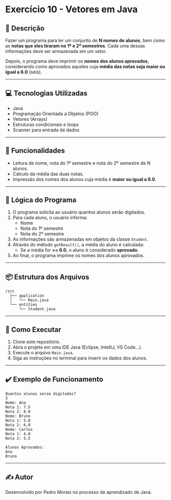 # Exercício 10 - Vetores em Java

## 📄 Descrição
Fazer um programa para ler um conjunto de **N nomes de alunos**, bem como as **notas que eles tiraram no 1º e 2º semestres**. Cada uma dessas informações deve ser armazenada em um vetor.

Depois, o programa deve imprimir os **nomes dos alunos aprovados**, considerando como aprovados aqueles cuja **média das notas seja maior ou igual a 6.0** (seis).

---

## 💻 Tecnologias Utilizadas
- Java
- Programação Orientada a Objetos (POO)
- Vetores (Arrays)
- Estruturas condicionais e loops
- Scanner para entrada de dados

---

## 🚀 Funcionalidades
- Leitura de nome, nota do 1º semestre e nota do 2º semestre de N alunos.
- Cálculo da média das duas notas.
- Impressão dos nomes dos alunos cuja média é **maior ou igual a 6.0**.

---

## 🧠 Lógica do Programa
1. O programa solicita ao usuário quantos alunos serão digitados.
2. Para cada aluno, o usuário informa:
   - Nome
   - Nota do 1º semestre
   - Nota do 2º semestre
3. As informações são armazenadas em objetos da classe `Student`.
4. Através do método `getResult()`, a média do aluno é calculada:
   - Se a média for **>= 6.0**, o aluno é considerado **aprovado**.
5. Ao final, o programa imprime os nomes dos alunos aprovados.

---

## 📦 Estrutura dos Arquivos
```
/src
  ├── application
  │   └── Main.java
  └── entities
      └── Student.java
```

---

## 🏁 Como Executar
1. Clone este repositório.
2. Abra o projeto em uma IDE Java (Eclipse, IntelliJ, VS Code...).
3. Execute o arquivo `Main.java`.
4. Siga as instruções no terminal para inserir os dados dos alunos.

---

## ✔️ Exemplo de Funcionamento
```
Quantos alunos serao digitados? 
3
Nome: Ana
Nota 1: 7.5
Nota 2: 8.0
Nome: Bruno
Nota 1: 5.0
Nota 2: 6.0
Nome: Carlos
Nota 1: 4.0
Nota 2: 5.5

Alunos Aprovados:
Ana
Bruno
```

---

## ✍️ Autor
Desenvolvido por Pedro Morais no processo de aprendizado de Java.
